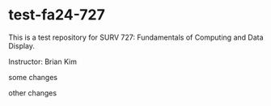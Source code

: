 # test-fa24-727

This is a test repository for SURV 727: Fundamentals of Computing and Data Display.

Instructor: Brian Kim

some changes

other changes
